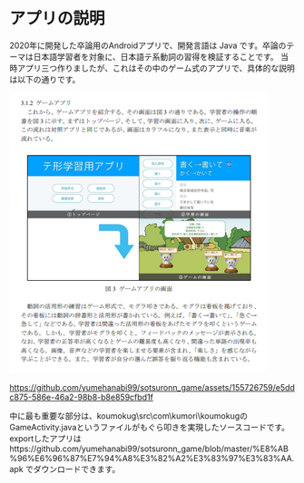 アプリの説明
====================
2020年に開発した卒論用のAndroidアプリで、開発言語は Java です。卒論のテーマは日本語学習者を対象に、日本語テ系動詞の習得を検証することです。
当時アプリ三つ作りましたが、これはその中のゲーム式のアプリで、具体的な説明は以下の通りです。

![image](https://github.com/yumehanabi99/sotsuronn_game/blob/master/README%E7%94%A8/%E3%82%A2%E3%83%97%E3%83%AA%E8%AA%AC%E6%98%8E%E7%94%A8.PNG)  

https://github.com/yumehanabi99/sotsuronn_game/assets/155726759/e5ddc875-586e-46a2-98b8-b8e859cfbd1f  

中に最も重要な部分は、koumokug\src\com\kumori\koumokugのGameActivity.javaというファイルがもぐら叩きを実現したソースコードです。
exportしたアプリはhttps://github.com/yumehanabi99/sotsuronn_game/blob/master/%E8%AB%96%E6%96%87%E7%94%A8%E3%82%A2%E3%83%97%E3%83%AA.apk
でダウンロードできます。
